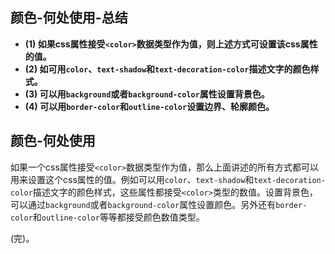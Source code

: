 ## 颜色-何处使用-总结

- **(1) 如果css属性接受`<color>`数据类型作为值，则上述方式可设置该css属性的值。**
- **(2) 如可用`color`、`text-shadow`和`text-decoration-color`描述文字的颜色样式。**
- **(3) 可以用`background`或者`background-color`属性设置背景色。**
- **(4) 可以用`border-color`和`outline-color`设置边界、轮廓颜色。**

## 颜色-何处使用

如果一个css属性接受`<color>`数据类型作为值，那么上面讲述的所有方式都可以用来设置这个css属性的值。例如可以用`color`、`text-shadow`和`text-decoration-color`描述文字的颜色样式，这些属性都接受`<color>`类型的数值。设置背景色，可以通过`background`或者`background-color`属性设置颜色。另外还有`border-color`和`outline-color`等等都接受颜色数值类型。

(完)。
